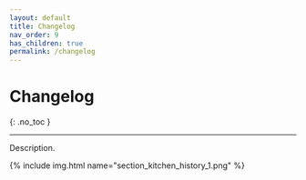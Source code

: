 ```yaml
---
layout: default
title: Changelog
nav_order: 9
has_children: true
permalink: /changelog
---
```


# Changelog
{: .no_toc }

---

Description.

{% include img.html name="section_kitchen_history_1.png" %}